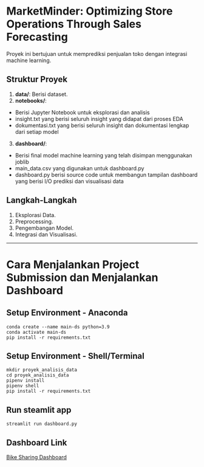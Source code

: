 # MarketMinder: Optimizing Store Operations Through Sales Forecasting
Proyek ini bertujuan untuk memprediksi penjualan toko dengan integrasi machine learning.

## Struktur Proyek
1. **data/**: Berisi dataset.
2. **notebooks/**: 
- Berisi Jupyter Notebook untuk eksplorasi dan analisis
- insight.txt yang berisi seluruh insight yang didapat dari proses EDA
- dokumentasi.txt yang berisi seluruh insight dan dokumentasi lengkap dari setiap model
3. **dashboard/**:
- Berisi final model machine learning yang telah disimpan menggunakan joblib
- main_data.csv yang digunakan untuk dashboard.py
- dashboard.py berisi source code untuk membangun tampilan dashboard yang berisi I/O prediksi dan visualisasi data

## Langkah-Langkah
1. Eksplorasi Data.
2. Preprocessing.
3. Pengembangan Model.
4. Integrasi dan Visualisasi.

-----------------------------------------------------------------------------------------------------------------------------------

# Cara Menjalankan Project Submission dan Menjalankan Dashboard

## Setup Environment - Anaconda
```
conda create --name main-ds python=3.9
conda activate main-ds
pip install -r requirements.txt
```

## Setup Environment - Shell/Terminal
```
mkdir proyek_analisis_data
cd proyek_analisis_data
pipenv install
pipenv shell
pip install -r requirements.txt
```

## Run steamlit app
```
streamlit run dashboard.py
```

## Dashboard Link
[Bike Sharing Dashboard](https://bike-sharing-dashboard-mgqbxfcgxqsr7typrwznoz.streamlit.app/)